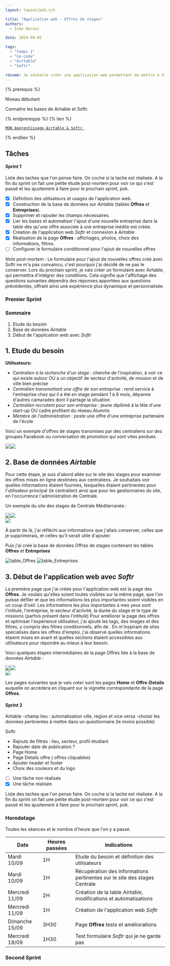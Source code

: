 ```yaml
---
layout: layout/pok.njk

title: "Application web - Offres de stages"
authors:
  - Isée Maroni

date: 2024-09-05

tags:
  - "temps 1"
  - "no-code"
  - "Airtable"
  - "Softr"

résumé: Je souhaite créer une application web permettant de mettre à disposition des stages pour les centraliens. Pour cela, j’utiliserai les plateformes de no-code Airtable et Softr liées.
---
```


{% prerequis %}

Niveau débutant

Connaitre les bases de Airtable et Softr.

{% endprerequis %}
{% lien %}

[`MON Apprentissage Airtable & Softr `](././mon/temps-1.1/)

{% endlien %}

## Tâches

#### Sprint 1

Liste des taches que l'on pense faire. On coche si la tache est réalisée. A la fin du sprint on fait une petite étude post-mortem pour voir ce qui s'est passé et les ajustement à faire pour le prochain sprint, pok.

- [x] Définition des utilisateurs et usages de l'application web.
- [x] Construction de la base de données sur *Airtable* (tables **Offres** et **Entreprises**).
- [x] Supprimer et rajouter les champs nécessaires.
- [x] Lier les bases et automatiser l'ajout d'une nouvelle entreprise dans la table dès qu'une offre associée à une entreprise inédite est créée.
- [x] Création de l'application web *Softr* et connexion à *Airtable*
- [x] Réalisation de la page **Offres** : affichages, photos, choix des informations, filtres.
- [ ] Configurer le formulaire conditionnel pour l'ajout de nouvelles offres

*Note post-mortem :*
Le formulaire pour l'ajout de nouvelles offres créé avec Softr ne m'a pas convaincu, c'est pourquoi j'ai décidé de ne pas le conserver. Lors du prochain sprint, je vais créer un formulaire avec Airtable, qui permettra d'intégrer des conditions. Cela signifie que l'affichage des questions suivantes dépendra des réponses apportées aux questions précédentes, offrant ainsi une expérience plus dynamique et personnalisée.

### Premier Sprint

### Sommaire
1. Etude du besoin
2. Base de données *Airtable*
3. Début de l'application web avec *Softr*

## 1. Etude du besoin

**Utilisateurs:**
- C*entralien à la recherche d'un stage* : cherche de l'inspiration, à voir ce qui existe autour OU a un objectif de secteur d'activité, de mission et de ville bien précise
- *Centralien transmettant une offre de son entreprise* : rend service à l'entreprise chez qui il a été en stage pendant 1 à 6 mois, dépanne d'autres camarades dont il partage la situation
- *Centralien recrutant pour son entreprise* : jeune diplômé à la tête d'une start-up OU cadre profitant du réseau Alumnis
- *Membre de l'administration* : poste une offre d'une entreprise partenaire de l'école

Voici un exemple d'offres de stages transmises par des centraliens sur des groupes Facebook ou conversation de promotion qui sont vites perdues.

<div style="display:flex">
<div><img src="Messenger1.png"></div>
<div><img src="Messenger2.png"></div>
</div>


## 2. Base de données *Airtable*
Pour cette étape, je suis d'abord allée sur le site des stages pour examiner les offres mises en ligne destinées aux centraliens. Je souhaitais voir quelles informations étaient fournies, lesquelles étaient pertinentes pour l'utilisateur principal (le centralien) ainsi que pour les gestionnaires du site, en l'occurrence l'administration de Centrale.

Un exemple du site des stages de Centrale Méditerranée :

<div style="display:flex">
<div><img src="SitesDesStages1.png"></div>
<div><img src="SitesDesStages2.png"></div>
</div>

<div>
<div><img src="SitesDesStages3.png"></div>
</div>

À partir de là, j'ai réfléchi aux informations que j'allais conserver, celles que je supprimerais, et celles qu'il serait utile d'ajouter.

Puis j'ai créé la base de données Offres de stages contenant les tables **Offres** et **Entreprises**

![table_Offres](./Airtable_tableOffres.png)
![table_Entreprises](./Airtable_tableEntreprises.png)

## 3. Début de l'application web avec *Softr*

La première page que j'ai créée pour l'application web est la page des **Offres**. Je voulais qu'elles soient toutes visibles sur la même page, que l'on puisse défiler et que les informations les plus importantes soient visibles en un coup d'oeil. Les informations les plus importantes à mes yeux sont l'intitulé, l'entreprise, le secteur d'activité, la durée du stage et le type de missions (parfois présent dans l'intitulé)
Pour améliorer la page des offres et optimiser l'expérience utilisateur, j'ai ajouté les tags, des images et des filtres, y compris des filtres conditionnels, afin de . En m'inspirant de sites spécialisés dans les offres d'emploi, j'ai observé quelles informations étaient mises en avant et quelles sections étaient accessibles aux utilisateurs pour répondre au mieux à leur besoin.

Voici quelques étapes intermédiaires de la page Offres liée à la base de données *Airtable* :

<div style="display:flex">
<div><img src="Softr_InterfaceGrid.png"></div>
<div><img src="Softr_InterfaceList.png"></div>
</div>

<div>
<div><img src="Softr_OffresIntermediaire.png"></div>
</div>

Les pages suivantes que je vais créer sont les pages **Home** et **Offre-Details** auquelle on accèdera en cliquant sur la vignette correspondante de la page **Offres**.

#### Sprint 2

Airtable
-champ lieu : automatisation ville, région et vice versa
-choisir les données pertinentes à mettre dans un questionnaire (le moins possible)

Softr
- Rajouts de filtres : lieu, secteur, profil étudiant
- Rajouter date de publication ?
- Page Home 
- Page Details offre ( offres cliquables)
- Ajouter header et footer
- Choix des couleurs et du logo

- [ ] Une tâche non réalisée
- [x] Une tâche réalisée

Liste des taches que l'on pense faire. On coche si la tache est réalisée. A la fin du sprint on fait une petite étude post-mortem pour voir ce qui s'est passé et les ajustement à faire pour le prochain sprint, pok.

### Horodatage

Toutes les séances et le nombre d'heure que l'on y a passé.

| Date | Heures passées | Indications |
| -------- | -------- |-------- |
| Mardi 10/09  | 1H  | Etude du besoin et définition des utilisateurs |
| Mardi 10/09  | 1H  | Récupération des informations pertinentes sur le site des stages Centrale |
| Mercredi 11/09  | 2H  | Création de la table *Airtable*, modifications et automatisations |
| Mercredi 11/09  | 1H  | Création de l'application web *Softr* |
| Dimanche 15/09  | 3H30  | Page **Offres** tests et améliorations |
| Mercredi 18/09  | 1H30  | Test formulaire *Softr* qui je ne garde pas |

### Second Sprint
